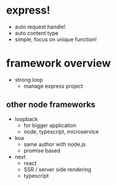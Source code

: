 # express!

- auto request handle!
- auto content type
- simple, focus on unique function!

# framework overview

- strong loop
  - manage express project

## other node frameworks

- loopback
  - for bigger application
  - node, typescript, microservice
- koa
  - same author with node.js
  - promise based
- next
  - react
  - SSR / server side rendering
  - typescript
